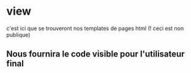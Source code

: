 # view

c'est ici que se trouveront nos templates de pages html (! ceci est non publique)

## Nous fournira le code visible pour l'utilisateur final
